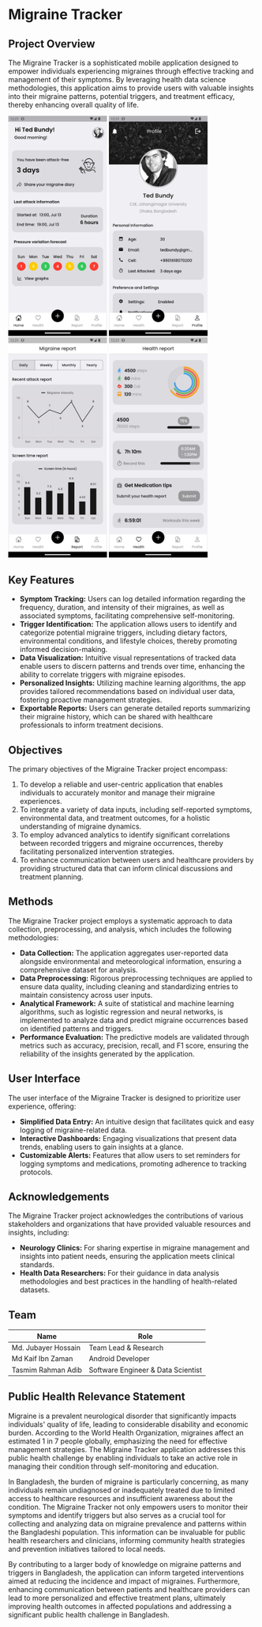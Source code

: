 # Migraine Tracker

## Project Overview
The Migraine Tracker is a sophisticated mobile application designed to empower individuals experiencing migraines through effective tracking and management of their symptoms. By leveraging health data science methodologies, this application aims to provide users with valuable insights into their migraine patterns, potential triggers, and treatment efficacy, thereby enhancing overall quality of life.

<div>
    <img src="img/MT_01.jpg" alt="Migraine Tracker Image 1" width="200"/>
    <img src="img/MT_02.jpg" alt="Migraine Tracker Image 2" width="200"/>
    <img src="img/MT_03.jpg" alt="Migraine Tracker Image 3" width="200"/>
    <img src="img/MT_04.jpg" alt="Migraine Tracker Image 4" width="200"/>
</div>

## Key Features
- **Symptom Tracking:** Users can log detailed information regarding the frequency, duration, and intensity of their migraines, as well as associated symptoms, facilitating comprehensive self-monitoring.
- **Trigger Identification:** The application allows users to identify and categorize potential migraine triggers, including dietary factors, environmental conditions, and lifestyle choices, thereby promoting informed decision-making.
- **Data Visualization:** Intuitive visual representations of tracked data enable users to discern patterns and trends over time, enhancing the ability to correlate triggers with migraine episodes.
- **Personalized Insights:** Utilizing machine learning algorithms, the app provides tailored recommendations based on individual user data, fostering proactive management strategies.
- **Exportable Reports:** Users can generate detailed reports summarizing their migraine history, which can be shared with healthcare professionals to inform treatment decisions.

## Objectives
The primary objectives of the Migraine Tracker project encompass:
1. To develop a reliable and user-centric application that enables individuals to accurately monitor and manage their migraine experiences.
2. To integrate a variety of data inputs, including self-reported symptoms, environmental data, and treatment outcomes, for a holistic understanding of migraine dynamics.
3. To employ advanced analytics to identify significant correlations between recorded triggers and migraine occurrences, thereby facilitating personalized intervention strategies.
4. To enhance communication between users and healthcare providers by providing structured data that can inform clinical discussions and treatment planning.

## Methods
The Migraine Tracker project employs a systematic approach to data collection, preprocessing, and analysis, which includes the following methodologies:
- **Data Collection:** The application aggregates user-reported data alongside environmental and meteorological information, ensuring a comprehensive dataset for analysis.
- **Data Preprocessing:** Rigorous preprocessing techniques are applied to ensure data quality, including cleaning and standardizing entries to maintain consistency across user inputs.
- **Analytical Framework:** A suite of statistical and machine learning algorithms, such as logistic regression and neural networks, is implemented to analyze data and predict migraine occurrences based on identified patterns and triggers.
- **Performance Evaluation:** The predictive models are validated through metrics such as accuracy, precision, recall, and F1 score, ensuring the reliability of the insights generated by the application.

## User Interface
The user interface of the Migraine Tracker is designed to prioritize user experience, offering:
- **Simplified Data Entry:** An intuitive design that facilitates quick and easy logging of migraine-related data.
- **Interactive Dashboards:** Engaging visualizations that present data trends, enabling users to gain insights at a glance.
- **Customizable Alerts:** Features that allow users to set reminders for logging symptoms and medications, promoting adherence to tracking protocols.

## Acknowledgements
The Migraine Tracker project acknowledges the contributions of various stakeholders and organizations that have provided valuable resources and insights, including:
- **Neurology Clinics:** For sharing expertise in migraine management and insights into patient needs, ensuring the application meets clinical standards.
- **Health Data Researchers:** For their guidance in data analysis methodologies and best practices in the handling of health-related datasets.

## Team
| Name                     | Role                                |
|--------------------------|-------------------------------------|
| Md. Jubayer Hossain      | Team Lead & Research                |
| Md Kaif Ibn Zaman        | Android Developer                   |
| Tasmim Rahman Adib       | Software Engineer & Data Scientist   |

## Public Health Relevance Statement
Migraine is a prevalent neurological disorder that significantly impacts individuals' quality of life, leading to considerable disability and economic burden. According to the World Health Organization, migraines affect an estimated 1 in 7 people globally, emphasizing the need for effective management strategies. The Migraine Tracker application addresses this public health challenge by enabling individuals to take an active role in managing their condition through self-monitoring and education.

In Bangladesh, the burden of migraine is particularly concerning, as many individuals remain undiagnosed or inadequately treated due to limited access to healthcare resources and insufficient awareness about the condition. The Migraine Tracker not only empowers users to monitor their symptoms and identify triggers but also serves as a crucial tool for collecting and analyzing data on migraine prevalence and patterns within the Bangladeshi population. This information can be invaluable for public health researchers and clinicians, informing community health strategies and prevention initiatives tailored to local needs.

By contributing to a larger body of knowledge on migraine patterns and triggers in Bangladesh, the application can inform targeted interventions aimed at reducing the incidence and impact of migraines. Furthermore, enhancing communication between patients and healthcare providers can lead to more personalized and effective treatment plans, ultimately improving health outcomes in affected populations and addressing a significant public health challenge in Bangladesh.

